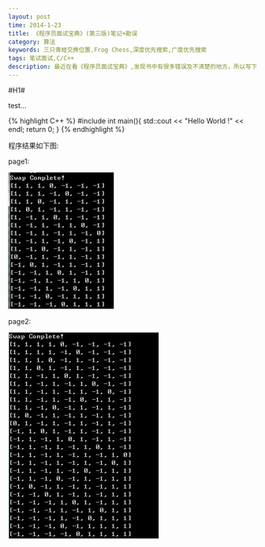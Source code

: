 ```yaml
---
layout: post
time: 2014-1-23
title: 《程序员面试宝典》(第三版)笔记+勘误
category: 算法
keywords: 三只青蛙交换位置,Frog Chess,深度优先搜索,广度优先搜索
tags: 笔试面试,C/C++
description: 最近在看《程序员面试宝典》,发现书中有很多错误及不清楚的地方，所以写下来给自己，也给觉得有用的大家。
---
```


#H1#

test...

{% highlight C++ %}
#include <iostream>
int main(){
	std::cout << "Hello World !" << endl;
	return 0;
}
{% endhighlight %}

程序结果如下图:

page1:

![3只青蛙](/assets/image/posts/2013-9-6-Frog-Chess-1.png)

page2:

![4只青蛙](/assets/image/posts/2013-9-6-Frog-Chess-2.png)


